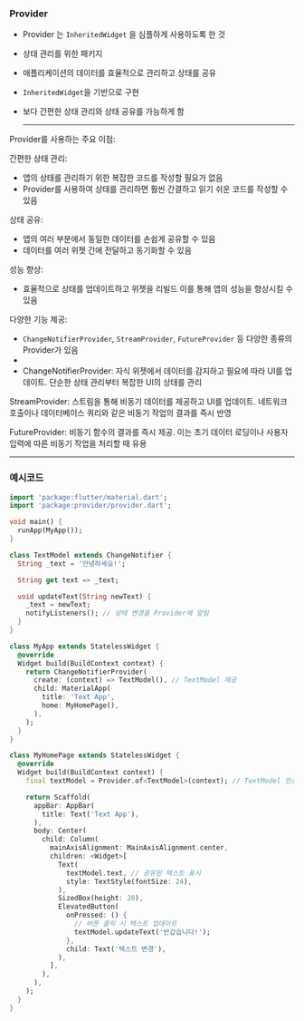 ### Provider

- Provider 는 `InheritedWidget` 을 심플하게 사용하도록 한 것
- 상태 관리를 위한 패키지
- 애플리케이션의 데이터를 효율적으로 관리하고 상태를 공유
- `InheritedWidget`을 기반으로 구현
- 보다 간편한 상태 관리와 상태 공유를 가능하게 함

  ---

Provider를 사용하는 주요 이점:

간편한 상태 관리:
- 앱의 상태를 관리하기 위한 복잡한 코드를 작성할 필요가 없음
- Provider를 사용하여 상태를 관리하면 훨씬 간결하고 읽기 쉬운 코드를 작성할 수 있음

상태 공유:
- 앱의 여러 부분에서 동일한 데이터를 손쉽게 공유할 수 있음
- 데이터를 여러 위젯 간에 전달하고 동기화할 수 있음

성능 향상:
- 효율적으로 상태를 업데이트하고 위젯을 리빌드 이를 통해 앱의 성능을 향상시킬 수 있음

다양한 기능 제공:
- `ChangeNotifierProvider`, `StreamProvider`, `FutureProvider` 등 다양한 종류의 Provider가 있음
-
- ChangeNotifierProvider: 자식 위젯에서 데이터를 감지하고 필요에 따라 UI를 업데이트. 단순한 상태 관리부터 복잡한 UI의 상태를 관리

StreamProvider: 스트림을 통해 비동기 데이터를 제공하고 UI를 업데이트. 네트워크 호출이나 데이터베이스 쿼리와 같은 비동기 작업의 결과를 즉시 반영

FutureProvider: 비동기 함수의 결과를 즉시 제공. 이는 초기 데이터 로딩이나 사용자 입력에 따른 비동기 작업을 처리할 때 유용

---

### 예시코드

```dart
import 'package:flutter/material.dart';
import 'package:provider/provider.dart';

void main() {
  runApp(MyApp());
}

class TextModel extends ChangeNotifier {
  String _text = '안녕하세요!';

  String get text => _text;

  void updateText(String newText) {
    _text = newText;
    notifyListeners(); // 상태 변경을 Provider에 알림
  }
}

class MyApp extends StatelessWidget {
  @override
  Widget build(BuildContext context) {
    return ChangeNotifierProvider(
      create: (context) => TextModel(), // TextModel 제공
      child: MaterialApp(
        title: 'Text App',
        home: MyHomePage(),
      ),
    );
  }
}

class MyHomePage extends StatelessWidget {
  @override
  Widget build(BuildContext context) {
    final textModel = Provider.of<TextModel>(context); // TextModel 인스턴스 가져오기

    return Scaffold(
      appBar: AppBar(
        title: Text('Text App'),
      ),
      body: Center(
        child: Column(
          mainAxisAlignment: MainAxisAlignment.center,
          children: <Widget>[
            Text(
              textModel.text, // 공유된 텍스트 표시
              style: TextStyle(fontSize: 24),
            ),
            SizedBox(height: 20),
            ElevatedButton(
              onPressed: () {
                // 버튼 클릭 시 텍스트 업데이트
                textModel.updateText('반갑습니다!');
              },
              child: Text('텍스트 변경'),
            ),
          ],
        ),
      ),
    );
  }
}

```

